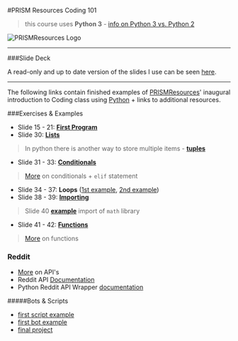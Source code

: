 #PRISM Resources Coding 101

> this course uses **Python 3** - [info on Python 3 vs. Python 2](https://wiki.python.org/moin/Python2orPython3)

![PRISMResources Logo](http://prismresources.ca/wp-content/themes/prism/images/layout/ttl-prism-resources.png)

- - - -

###Slide Deck

A read-only and up to date version of the slides I use can be seen [here](https://docs.google.com/presentation/d/1qNmWskKqUbr3gJeW0RaRH3fcFRg_0QzTru1wOcylnmg/edit?usp=sharing). 

- - - -

The following links contain finished examples of [PRISMResources](prismresources.ca)' inaugural introduction to Coding class using [Python](python.org) + links to additional resources.

###Exercises & Examples
* Slide 15 - 21: **[First Program](PythonModule/first.py)**
* Slide 30: **[Lists](PythonModule/names.py)**

> In python there is another way to store multiple items - **[tuples](http://www.hacksparrow.com/python-difference-between-list-and-tuple.html)**

* Slide 31 - 33: **[Conditionals](PythonModule/conditional.py)**

> [More](http://www.tutorialspoint.com/python/python_if_else.htm) on conditionals + `elif` statement

* Slide 34 - 37: **Loops** ([1st example](PythonModule/loops.py), [2nd example](PythonModule/whileLoop.py))
* Slide 38 - 39: **[Importing](PythonModule/importing.py)** 

> Slide 40 **[example](PythonModule/sphereVol.py)** import of `math` library

* Slide 41 - 42: **[Functions](PythonModule/functions.py)**

> [More](http://www.tutorialspoint.com/python/python_functions.htm) on functions

### Reddit

* [More](http://www.quora.com/What-is-an-API) on API's
* Reddit API [Documentation](https://github.com/reddit/reddit/wiki/API)
* Python Reddit API Wrapper [documentation](https://praw.readthedocs.org/en/stable/)

#####Bots & Scripts
* [first script example](PythonModule/redditFirst.py)
* [first bot example](PythonModule/notificationBot.py)
* [final project](PythonModule/soccerBot.py)
